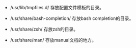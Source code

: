 



 * /usr/lib/tmpfiles.d/
 存放配置文件模板的目录。



 * /usr/share/bash-completion/
存放bash completion的目录。


* /usr/share/zsh/
存放zsh的目录。



* /usr/share/man/
存放manual文档的地方。